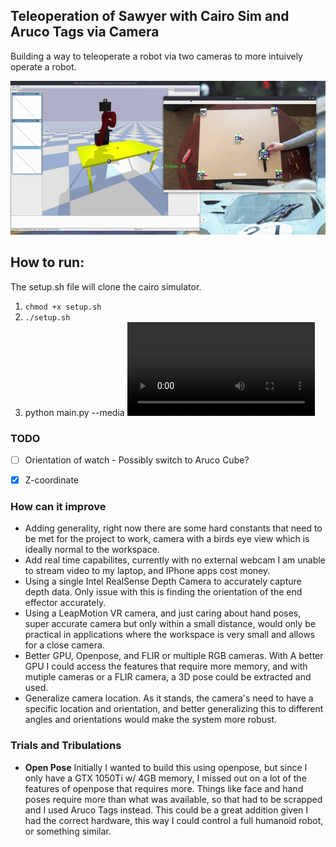 ## Teleoperation of Sawyer with Cairo Sim and Aruco Tags via Camera

Building a way to teleoperate a robot via two cameras to more intuively operate a robot. 



<img src="./display/demo2.gif"/>



## How to run:

The setup.sh file will clone the cairo simulator.
 
1. `chmod +x setup.sh`
2. `./setup.sh`
3. python main.py --media <VIDEO>



### TODO 
- [ ] Orientation of watch - Possibly switch to Aruco Cube?
- [x] Z-coordinate



### How can it improve
- Adding generality, right now there are some hard constants that need to be met for the project to work, camera with a birds eye view which is ideally normal to the workspace.
- Add real time capabilites, currently with no external webcam I am unable to stream video to my laptop, and IPhone apps cost money. 
- Using a single Intel RealSense Depth Camera to accurately capture depth data. Only issue with this is finding the orientation of the end effector accurately.
- Using a LeapMotion VR camera, and just caring about hand poses, super accurate camera but only within a small distance, would only be practical in applications where the workspace is very small and allows for a close camera.
- Better GPU, Openpose, and FLIR or multiple RGB cameras. With A better GPU I could access the features that require more memory, and with mutiple cameras or a FLIR camera, a 3D pose could be extracted and used. 
- Generalize camera location. As it stands, the camera's need to have a specific location and orientation, and better generalizing this to different angles and orientations would make the system more robust. 


### Trials and Tribulations 

- **Open Pose**
Initially I wanted to build this using openpose, but since I only have a GTX 1050Ti w/ 4GB memory, I missed out on a lot of the features of openpose that
requires more. Things like face and hand poses require more than what was available, so that had to be scrapped and I used Aruco Tags instead. This could be a great addition given I had the correct hardware, this way I could control a full humanoid robot, or something similar.


